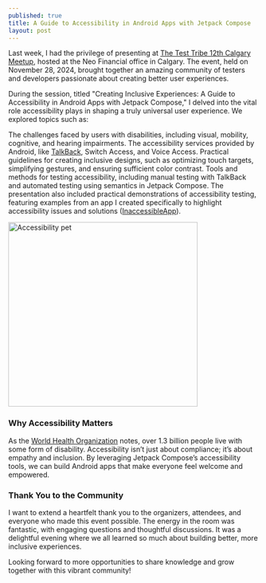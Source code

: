```yaml
---
published: true
title: A Guide to Accessibility in Android Apps with Jetpack Compose
layout: post
---
```



Last week, I had the privilege of presenting at [The Test Tribe 12th Calgary Meetup], hosted at the Neo Financial office in Calgary. The event, held on November 28, 2024, brought together an amazing community of testers and developers passionate about creating better user experiences.

During the session, titled "Creating Inclusive Experiences: A Guide to Accessibility in Android Apps with Jetpack Compose," I delved into the vital role accessibility plays in shaping a truly universal user experience. We explored topics such as:

The challenges faced by users with disabilities, including visual, mobility, cognitive, and hearing impairments.
The accessibility services provided by Android, like [TalkBack], Switch Access, and Voice Access.
Practical guidelines for creating inclusive designs, such as optimizing touch targets, simplifying gestures, and ensuring sufficient color contrast.
Tools and methods for testing accessibility, including manual testing with TalkBack and automated testing using semantics in Jetpack Compose.
The presentation also included practical demonstrations of accessibility testing, featuring examples from an app I created specifically to highlight accessibility issues and solutions ([InaccessibleApp]).

<img src="http://maikotrindade.github.io/public/img/accessibility-dog.jpeg" width="380" height="370" alt="Accessibility pet"/>

### Why Accessibility Matters
As the [World Health Organization] notes, over 1.3 billion people live with some form of disability. Accessibility isn’t just about compliance; it’s about empathy and inclusion. By leveraging Jetpack Compose’s accessibility tools, we can build Android apps that make everyone feel welcome and empowered.

### Thank You to the Community
I want to extend a heartfelt thank you to the organizers, attendees, and everyone who made this event possible. The energy in the room was fantastic, with engaging questions and thoughtful discussions. It was a delightful evening where we all learned so much about building better, more inclusive experiences.

Looking forward to more opportunities to share knowledge and grow together with this vibrant community!


[The Test Tribe 12th Calgary Meetup]: https://www.meetup.com/the-test-tribe-calgary-meetup/
[InaccessibleApp]: https://github.com/maikotrindade/InaccessibleApp 
[TalkBack]: https://support.google.com/accessibility/android/answer/6283677?hl=en 
[World Health Organization]: https://www.who.int/